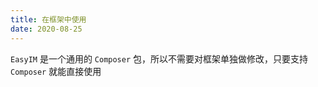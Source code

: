 ```yaml
---
title: 在框架中使用
date: 2020-08-25
---
```



`EasyIM` 是一个通用的 `Composer` 包，所以不需要对框架单独做修改，只要支持 `Composer` 就能直接使用